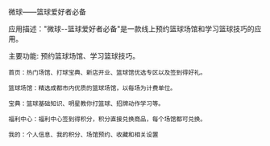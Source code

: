 微球——篮球爱好者必备

应用描述："微球--篮球爱好者必备"是一款线上预约篮球场馆和学习篮球技巧的应用。

  主要功能: 预约篮球场馆、学习篮球技巧。   
  
    首页：热门场馆、打球宝典、新店开业、篮球馆优选专区以及签到得好礼。
    
    篮球场馆：精选成都市内优质的篮球场馆，以每场为计费单位。
    
    宝典：篮球基础知识、明星教你打篮球、招牌动作学习等。
    
    福利中心：福利中心签到得积分，积分直接兑换商品，每个场馆都可兑换。
    
    我的：个人信息、我的积分、场馆预约、收藏和相关设置
